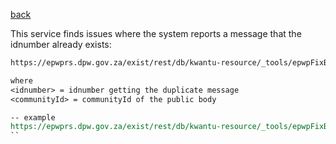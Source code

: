 [back](https://github.com/kwantu/platformconfiguration/wiki/EPWP_Setup)

This service finds issues where the system reports a message that the idnumber already exists:

```rest
https://epwprs.dpw.gov.za/exist/rest/db/kwantu-resource/_tools/epwpFixBeneficiaryIDerrors.xql?communityId=<communityId>&idnumber=<idnumber>

where
<idnumber> = idnumber getting the duplicate message
<communityId> = communityId of the public body

-- example
https://epwprs.dpw.gov.za/exist/rest/db/kwantu-resource/_tools/epwpFixBeneficiaryIDerrors.xql?communityId=wc-d-128-eb5ef5bc-f74c-4bfd-935f-f449f60a1c4e&idnumber=9512225748081
``
